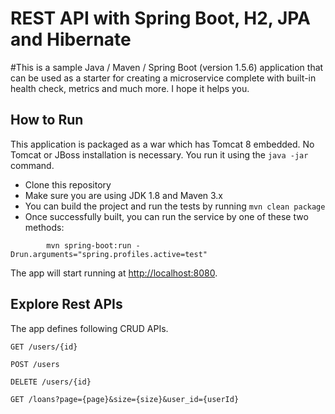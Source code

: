 # REST API with Spring Boot, H2, JPA and Hibernate 

#This is a sample Java / Maven / Spring Boot (version 1.5.6) application that can be used as a starter for creating a microservice complete with built-in health check, metrics and much more. I hope it helps you.

## How to Run 

This application is packaged as a war which has Tomcat 8 embedded. No Tomcat or JBoss installation is necessary. You run it using the ```java -jar``` command.

* Clone this repository 
* Make sure you are using JDK 1.8 and Maven 3.x
* You can build the project and run the tests by running ```mvn clean package```
* Once successfully built, you can run the service by one of these two methods:
```
        mvn spring-boot:run -Drun.arguments="spring.profiles.active=test"
```

The app will start running at <http://localhost:8080>.

## Explore Rest APIs

The app defines following CRUD APIs.

    GET /users/{id}
    
    POST /users
	
	DELETE /users/{id}
    
    GET /loans?page={page}&size={size}&user_id={userId}